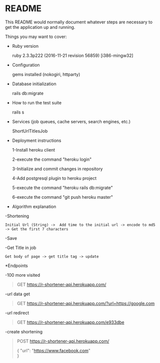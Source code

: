 # README

This README would normally document whatever steps are necessary to get the
application up and running.

Things you may want to cover:

* Ruby version 

    ruby 2.3.3p222 (2016-11-21 revision 56859) [i386-mingw32]

* Configuration 

    gems installed (nokogiri, httparty)

* Database initialization 

    rails db:migrate

* How to run the test suite

    rails s

* Services (job queues, cache servers, search engines, etc.)
    
    ShortUrlTitlesJob

* Deployment instructions

    1-Install heroku client
    
    2-execute the command "heroku login"

    3-Initialize and commit changes in repository

    4-Add postgresql plugin to heroku project

    5-execute the command "heroku rails db:migrate"

    6-execute the command "git push heroku master"

* Algorithm explanation

-Shortening

    Initial Url (String) ->  Add time to the initial url -> encode to md5 -> Get the first 7 characters

-Save

-Get Title in job

    Get body of page -> get title tag -> update


*Endpoints

-100 more visited
>GET https://r-shortener-api.herokuapp.com/

-url data get
>GET https://r-shortener-api.herokuapp.com/?url=https://google.com

-url redirect 
>GET https://r-shortener-api.herokuapp.com/e933dbe

-create shortening 
>POST https://r-shortener-api.herokuapp.com/
>
>{
> "url": "https://www.facebook.com"   
>}
